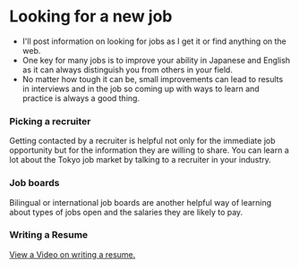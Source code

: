 # Looking for a new job

* I'll post information on looking for jobs as I get it or find anything on the web. 
* One key for many jobs is to improve your ability in Japanese and English as it can always distinguish you from others in your field. 
* No matter how tough it can be, small improvements can lead to results in interviews and in the job so coming up with ways to learn and practice is always a good thing.

### Picking a recruiter 

Getting contacted by a recruiter is helpful not only for the immediate job opportunity but for the information they are willing to share. You can learn a lot about the Tokyo job market by talking to a recruiter in your industry.

### Job boards

Bilingual or international job boards are another helpful way of learning about types of jobs open and the salaries they are likely to pay.

### Writing a Resume
<a href="https://youtu.be/6efrR7Ds3Cs">View a Video on writing a resume.
